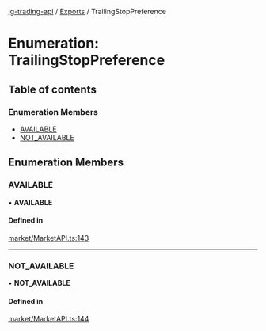 [ig-trading-api](../README.md) / [Exports](../modules.md) / TrailingStopPreference

# Enumeration: TrailingStopPreference

## Table of contents

### Enumeration Members

- [AVAILABLE](TrailingStopPreference.md#available)
- [NOT_AVAILABLE](TrailingStopPreference.md#not_available)

## Enumeration Members

### AVAILABLE

• **AVAILABLE**

#### Defined in

[market/MarketAPI.ts:143](https://github.com/bennycode/ig-trading-api/blob/0c7d281/src/market/MarketAPI.ts#L143)

---

### NOT_AVAILABLE

• **NOT_AVAILABLE**

#### Defined in

[market/MarketAPI.ts:144](https://github.com/bennycode/ig-trading-api/blob/0c7d281/src/market/MarketAPI.ts#L144)
